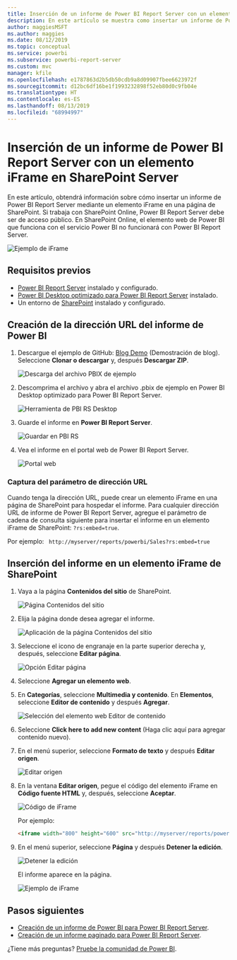 ```yaml
---
title: Inserción de un informe de Power BI Report Server con un elemento iFrame en SharePoint Server
description: En este artículo se muestra como insertar un informe de Power BI Report Server en un elemento iFrame en SharePoint Server
author: maggiesMSFT
ms.author: maggies
ms.date: 08/12/2019
ms.topic: conceptual
ms.service: powerbi
ms.subservice: powerbi-report-server
ms.custom: mvc
manager: kfile
ms.openlocfilehash: e1787863d2b5db50cdb9a8d09907fbee6623972f
ms.sourcegitcommit: d12bc6df16be1f1993232898f52eb80d0c9fb04e
ms.translationtype: HT
ms.contentlocale: es-ES
ms.lasthandoff: 08/13/2019
ms.locfileid: "68994997"
---
```

# <a name="embed-a-power-bi-report-server-report-using-an-iframe-in-sharepoint-server"></a>Inserción de un informe de Power BI Report Server con un elemento iFrame en SharePoint Server

En este artículo, obtendrá información sobre cómo insertar un informe de Power BI Report Server mediante un elemento iFrame en una página de SharePoint. Si trabaja con SharePoint Online, Power BI Report Server debe ser de acceso público. En SharePoint Online, el elemento web de Power BI que funciona con el servicio Power BI no funcionará con Power BI Report Server.  

![Ejemplo de iFrame](media/quickstart-embed/quickstart_embed_01.png)

## <a name="prerequisites"></a>Requisitos previos
* [Power BI Report Server](https://powerbi.microsoft.com/report-server/) instalado y configurado.
* [Power BI Desktop optimizado para Power BI Report Server](install-powerbi-desktop.md) instalado.
* Un entorno de [SharePoint](https://docs.microsoft.com/sharepoint/install/install) instalado y configurado.

## <a name="create-the-power-bi-report-url"></a>Creación de la dirección URL del informe de Power BI

1. Descargue el ejemplo de GitHub: [Blog Demo](https://github.com/Microsoft/powerbi-desktop-samples) (Demostración de blog). Seleccione **Clonar o descargar** y, después **Descargar ZIP**.

    ![Descarga del archivo PBIX de ejemplo](media/quickstart-embed/quickstart_embed_14.png)

2. Descomprima el archivo y abra el archivo .pbix de ejemplo en Power BI Desktop optimizado para Power BI Report Server.

    ![Herramienta de PBI RS Desktop](media/quickstart-embed/quickstart_embed_02.png)

3. Guarde el informe en **Power BI Report Server**. 

    ![Guardar en PBI RS](media/quickstart-embed/quickstart_embed_03.png)

4. Vea el informe en el portal web de Power BI Report Server.

    ![Portal web](media/quickstart-embed/quickstart_embed_04.png)

### <a name="capture-the-url-parameter"></a>Captura del parámetro de dirección URL

Cuando tenga la dirección URL, puede crear un elemento iFrame en una página de SharePoint para hospedar el informe. Para cualquier dirección URL de informe de Power BI Report Server, agregue el parámetro de cadena de consulta siguiente para insertar el informe en un elemento iFrame de SharePoint: `?rs:embed=true`.

   Por ejemplo:
    ``` 
    http://myserver/reports/powerbi/Sales?rs:embed=true
    ```
## <a name="embed-the-report-in-a-sharepoint-iframe"></a>Inserción del informe en un elemento iFrame de SharePoint

1. Vaya a la página **Contenidos del sitio** de SharePoint.

    ![Página Contenidos del sitio](media/quickstart-embed/quickstart_embed_05.png)

2. Elija la página donde desea agregar el informe.

    ![Aplicación de la página Contenidos del sitio](media/quickstart-embed/quickstart_embed_06.png)

3. Seleccione el icono de engranaje en la parte superior derecha y, después, seleccione **Editar página**.

    ![Opción Editar página](media/quickstart-embed/quickstart_embed_07.png)

4. Seleccione **Agregar un elemento web**.

5. En **Categorías**, seleccione **Multimedia y contenido**. En **Elementos**, seleccione **Editor de contenido** y después **Agregar**.

    ![Selección del elemento web Editor de contenido](media/quickstart-embed/quickstart_embed_09.png)

6. Seleccione **Click here to add new content** (Haga clic aquí para agregar contenido nuevo).

7. En el menú superior, seleccione **Formato de texto** y después **Editar origen**.

     ![Editar origen](media/quickstart-embed/quickstart_embed_11.png)

8. En la ventana **Editar origen**, pegue el código del elemento iFrame en **Código fuente HTML** y, después, seleccione **Aceptar**.

    ![Código de iFrame](media/quickstart-embed/quickstart_embed_12.png)

     Por ejemplo:
     ```html
     <iframe width="800" height="600" src="http://myserver/reports/powerbi/Sales?rs:embed=true" frameborder="0" allowFullScreen="true"></iframe>
     ```

9. En el menú superior, seleccione **Página** y después **Detener la edición**.

    ![Detener la edición](media/quickstart-embed/quickstart_embed_13.png)

    El informe aparece en la página.

    ![Ejemplo de iFrame](media/quickstart-embed/quickstart_embed_01.png)

## <a name="next-steps"></a>Pasos siguientes

- [Creación de un informe de Power BI para Power BI Report Server](quickstart-create-powerbi-report.md).  
- [Creación de un informe paginado para Power BI Report Server](quickstart-create-paginated-report.md).  

¿Tiene más preguntas? [Pruebe la comunidad de Power BI](https://community.powerbi.com/). 